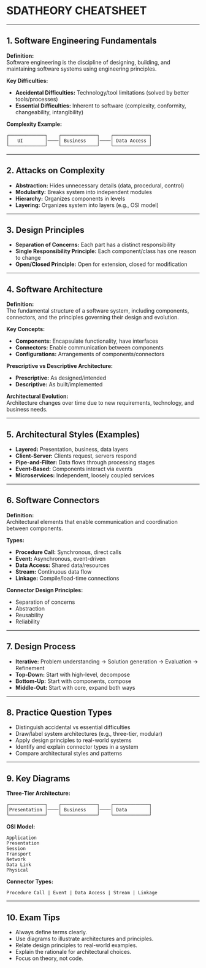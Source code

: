 # SDATHEORY CHEATSHEET

---

## 1. Software Engineering Fundamentals

**Definition:**  
Software engineering is the discipline of designing, building, and maintaining software systems using engineering principles.

**Key Difficulties:**
- **Accidental Difficulties:** Technology/tool limitations (solved by better tools/processes)
- **Essential Difficulties:** Inherent to software (complexity, conformity, changeability, intangibility)

**Complexity Example:**
```
┌─────────────┐    ┌─────────────┐    ┌─────────────┐
│   UI        │────│ Business    │────│ Data Access │
└─────────────┘    └─────────────┘    └─────────────┘
```

---

## 2. Attacks on Complexity

- **Abstraction:** Hides unnecessary details (data, procedural, control)
- **Modularity:** Breaks system into independent modules
- **Hierarchy:** Organizes components in levels
- **Layering:** Organizes system into layers (e.g., OSI model)

---

## 3. Design Principles

- **Separation of Concerns:** Each part has a distinct responsibility
- **Single Responsibility Principle:** Each component/class has one reason to change
- **Open/Closed Principle:** Open for extension, closed for modification

---

## 4. Software Architecture

**Definition:**  
The fundamental structure of a software system, including components, connectors, and the principles governing their design and evolution.

**Key Concepts:**
- **Components:** Encapsulate functionality, have interfaces
- **Connectors:** Enable communication between components
- **Configurations:** Arrangements of components/connectors

**Prescriptive vs Descriptive Architecture:**
- **Prescriptive:** As designed/intended
- **Descriptive:** As built/implemented

**Architectural Evolution:**  
Architecture changes over time due to new requirements, technology, and business needs.

---

## 5. Architectural Styles (Examples)

- **Layered:** Presentation, business, data layers
- **Client-Server:** Clients request, servers respond
- **Pipe-and-Filter:** Data flows through processing stages
- **Event-Based:** Components interact via events
- **Microservices:** Independent, loosely coupled services

---

## 6. Software Connectors

**Definition:**  
Architectural elements that enable communication and coordination between components.

**Types:**
- **Procedure Call:** Synchronous, direct calls
- **Event:** Asynchronous, event-driven
- **Data Access:** Shared data/resources
- **Stream:** Continuous data flow
- **Linkage:** Compile/load-time connections

**Connector Design Principles:**
- Separation of concerns
- Abstraction
- Reusability
- Reliability

---

## 7. Design Process

- **Iterative:** Problem understanding → Solution generation → Evaluation → Refinement
- **Top-Down:** Start with high-level, decompose
- **Bottom-Up:** Start with components, compose
- **Middle-Out:** Start with core, expand both ways

---

## 8. Practice Question Types

- Distinguish accidental vs essential difficulties
- Draw/label system architectures (e.g., three-tier, modular)
- Apply design principles to real-world systems
- Identify and explain connector types in a system
- Compare architectural styles and patterns

---

## 9. Key Diagrams

**Three-Tier Architecture:**
```
┌─────────────┐    ┌─────────────┐    ┌─────────────┐
│Presentation │────│ Business    │────│ Data        │
└─────────────┘    └─────────────┘    └─────────────┘
```

**OSI Model:**
```
Application
Presentation
Session
Transport
Network
Data Link
Physical
```

**Connector Types:**
```
Procedure Call | Event | Data Access | Stream | Linkage
```

---

## 10. Exam Tips

- Always define terms clearly.
- Use diagrams to illustrate architectures and principles.
- Relate design principles to real-world examples.
- Explain the rationale for architectural choices.
- Focus on theory, not code. 